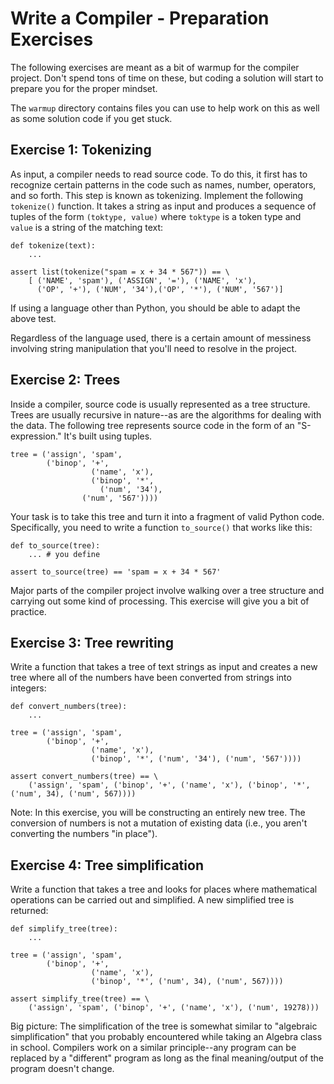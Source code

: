 # Write a Compiler - Preparation Exercises

The following exercises are meant as a bit of warmup for the compiler
project. Don't spend tons of time on these, but coding a solution will
start to prepare you for the proper mindset.

The `warmup` directory contains files you can use to help work on this
as well as some solution code if you get stuck.

## Exercise 1: Tokenizing

As input, a compiler needs to read source code.  To do this, it first
has to recognize certain patterns in the code such as names, number,
operators, and so forth.  This step is known as tokenizing.  Implement
the following `tokenize()` function.  It takes a string as input and
produces a sequence of tuples of the form `(toktype, value)` where
`toktype` is a token type and `value` is a string of the matching
text:

```
def tokenize(text):
    ...

assert list(tokenize("spam = x + 34 * 567")) == \
    [ ('NAME', 'spam'), ('ASSIGN', '='), ('NAME', 'x'), 
      ('OP', '+'), ('NUM', '34'),('OP', '*'), ('NUM', '567')]
```

If using a language other than Python, you should be able to
adapt the above test.

Regardless of the language used, there is a certain amount of
messiness involving string manipulation that you'll need to
resolve in the project.

## Exercise 2: Trees

Inside a compiler, source code is usually represented as a tree
structure.  Trees are usually recursive in nature--as are the algorithms
for dealing with the data.   The following tree represents source code
in the form of an "S-expression."   It's built using tuples.

```
tree = ('assign', 'spam', 
        ('binop', '+', 
                  ('name', 'x'),
                  ('binop', '*',
		            ('num', '34'),
			    ('num', '567'))))
```

Your task is to take this tree and turn it into a fragment of valid Python
code.  Specifically, you need to write a function `to_source()` that works
like this:

```
def to_source(tree):
    ... # you define

assert to_source(tree) == 'spam = x + 34 * 567'
```

Major parts of the compiler project involve walking over a tree structure
and carrying out some kind of processing.  This exercise will give you a bit
of practice.

## Exercise 3: Tree rewriting

Write a function that takes a tree of text strings as input and
creates a new tree where all of the numbers have been converted
from strings into integers:

```
def convert_numbers(tree):
    ...

tree = ('assign', 'spam', 
        ('binop', '+', 
                  ('name', 'x'),
                  ('binop', '*', ('num', '34'), ('num', '567'))))

assert convert_numbers(tree) == \
    ('assign', 'spam', ('binop', '+', ('name', 'x'), ('binop', '*', ('num', 34), ('num', 567))))    
```

Note: In this exercise, you will be constructing an entirely new tree.  The conversion of
numbers is not a mutation of existing data (i.e., you aren't converting the numbers
"in place"). 

## Exercise 4: Tree simplification

Write a function that takes a tree and looks for places where mathematical
operations can be carried out and simplified. A new simplified tree is returned:

```
def simplify_tree(tree):
    ...

tree = ('assign', 'spam', 
        ('binop', '+', 
                  ('name', 'x'),
                  ('binop', '*', ('num', 34), ('num', 567))))

assert simplify_tree(tree) == \
    ('assign', 'spam', ('binop', '+', ('name', 'x'), ('num', 19278)))
```

Big picture: The simplification of the tree is somewhat similar to
"algebraic simplification" that you probably encountered while taking
an Algebra class in school.  Compilers work on a similar principle--any
program can be replaced by a "different" program as long as the
final meaning/output of the program doesn't change.




